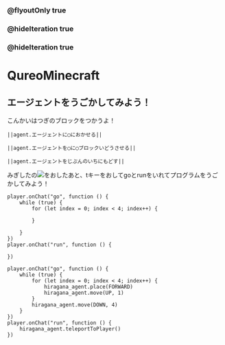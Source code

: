 ### @flyoutOnly true
### @hideIteration true
### @hideIteration true
# QureoMinecraft

## エージェントをうごかしてみよう！

こんかいはつぎのブロックをつかうよ！

``||agent.エージェントに◯におかせる||``

``||agent.エージェントを◯に◯ブロックいどうさせる||``

``||agent.エージェントをじぶんのいちにもどす||``

みぎしたの![](https://raw.githubusercontent.com/camp-minecraft/TechkidsCampTutorial/master/images/playbutton.png)をおしたあと、tキーをおしてgoとrunをいれてプログラムをうごかしてみよう！

```template
player.onChat("go", function () {
    while (true) {
        for (let index = 0; index < 4; index++) {

        }

    }
})
player.onChat("run", function () {

})
```

```ghost
player.onChat("go", function () {
    while (true) {
        for (let index = 0; index < 4; index++) {
            hiragana_agent.place(FORWARD)
            hiragana_agent.move(UP, 1)
        }
        hiragana_agent.move(DOWN, 4)
    }
})
player.onChat("run", function () {
    hiragana_agent.teleportToPlayer()
})

```